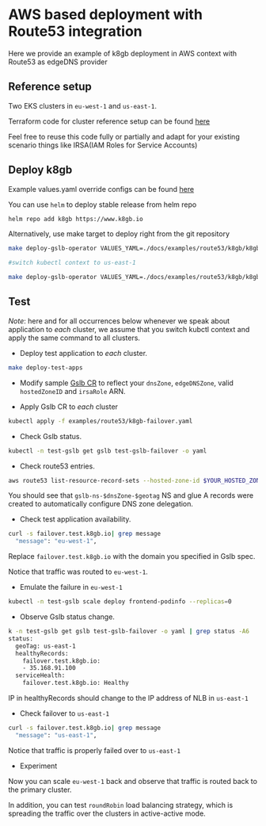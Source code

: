 # AWS based deployment with Route53 integration

Here we provide an example of k8gb deployment in AWS context with Route53 as edgeDNS provider

## Reference setup

Two EKS clusters in `eu-west-1` and `us-east-1`.

Terraform code for cluster reference setup can be found [here](https://github.com/AbsaOSS/k8gb/tree/master/docs/examples/route53)

Feel free to reuse this code fully or partially and adapt for your existing scenario
things like IRSA(IAM Roles for Service Accounts)

## Deploy k8gb

Example values.yaml override configs can be found [here](https://github.com/AbsaOSS/k8gb/tree/master/docs/examples/route53/k8gb)

You can use `helm` to deploy stable release from helm repo

```sh
helm repo add k8gb https://www.k8gb.io
```

Alternatively, use make target to deploy right from the git repository

```sh
make deploy-gslb-operator VALUES_YAML=./docs/examples/route53/k8gb/k8gb-cluster-eu-west-1.yaml

#switch kubectl context to us-east-1

make deploy-gslb-operator VALUES_YAML=./docs/examples/route53/k8gb/k8gb-cluster-us-east-1.yaml
```

## Test

*Note*: here and for all occurrences below whenever we speak about application to *each*
cluster, we assume that you switch kubctl context and apply the same command to all clusters.

* Deploy test application to *each* cluster.

```sh
make deploy-test-apps
```

* Modify sample [Gslb CR](https://github.com/AbsaOSS/k8gb/tree/master/docs/examples/route53/k8gb/gslb-failover.yaml) to reflect your
`dnsZone`, `edgeDNSZone`, valid `hostedZoneID` and `irsaRole` ARN.

* Apply Gslb CR to *each* cluster

```sh
kubectl apply -f examples/route53/k8gb-failover.yaml
```

* Check Gslb status.

```sh
kubectl -n test-gslb get gslb test-gslb-failover -o yaml
```

* Check route53 entries.

```sh
aws route53 list-resource-record-sets --hosted-zone-id $YOUR_HOSTED_ZONE_ID
```

You should see that `gslb-ns-$dnsZone-$geotag` NS and glue A records were created to
automatically configure DNS zone delegation.

* Check test application availability.

```sh
curl -s failover.test.k8gb.io| grep message
  "message": "eu-west-1",
```

 Replace `failover.test.k8gb.io` with the domain you specified in Gslb spec.

Notice that traffic was routed to `eu-west-1`.

* Emulate the failure in `eu-west-1`

```sh
kubectl -n test-gslb scale deploy frontend-podinfo --replicas=0
```

* Observe Gslb status change.

```sh
k -n test-gslb get gslb test-gslb-failover -o yaml | grep status -A6
status:
  geoTag: us-east-1
  healthyRecords:
    failover.test.k8gb.io:
    - 35.168.91.100
  serviceHealth:
    failover.test.k8gb.io: Healthy
```

IP in healthyRecords should change to the IP address of NLB in `us-east-1`

* Check failover to `us-east-1`

```sh
curl -s failover.test.k8gb.io| grep message
  "message": "us-east-1",
```

Notice that traffic is properly failed over to `us-east-1`

* Experiment

Now you can scale `eu-west-1` back and observe that traffic is routed back to the primary cluster.

In addition, you can test `roundRobin` load balancing strategy, which is spreading the traffic
over the clusters in active-active mode.
